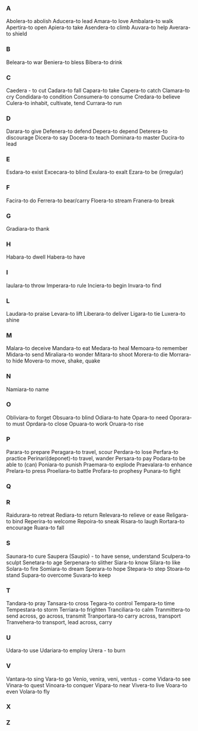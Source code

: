 ### A
Abolera-to abolish
Aducera-to lead
Amara-to love
Ambalara-to walk
Apertira-to open
Apiera-to take
Asendera-to climb
Auvara-to help
Averara-to shield

### B
Beleara-to war
Beniera-to bless
Bibera-to drink

### C
Caedera - to cut
Cadara-to fall
Capara-to take
Capera-to catch
Clamara-to cry
Condidara-to condition
Consumera-to consume
Credara-to believe
Culera-to inhabit, cultivate, tend
Currara-to run

### D
Darara-to give
Defenera-to defend
Depera-to depend
Deterera-to discourage
Dicera-to say
Docera-to teach
Dominara-to master
Ducira-to lead

### E
Esdara-to exist
Excecara-to blind
Exulara-to exalt
Ezara-to be (irregular)

### F
Facira-to do
Ferrera-to bear/carry
Floera-to stream
Franera-to break

### G
Gradiara-to thank

### H
Habara-to dwell
Habera-to have

### I
Iaulara-to throw
Imperara-to rule
Inciera-to begin
Invara-to find

### L
Laudara-to praise
Levara-to lift
Liberara-to deliver
Ligara-to tie
Luxera-to shine

### M
Malara-to deceive
Mandara-to eat
Medara-to heal
Memoara-to remember
Midara-to send
Miraliara-to wonder
Mitara-to shoot
Morera-to die
Morrara-to hide
Movera-to move, shake, quake

### N
Namiara-to name

### O
Obliviara-to forget
Obsuara-to blind
Odiara-to hate
Opara-to need
Oporara-to must
Oprdara-to close
Opuara-to work
Oruara-to rise

### P
Parara-to prepare
Peragara-to travel, scour
Perdara-to lose
Perfara-to practice
Perinari(deponet)-to travel, wander
Persara-to pay
Podara-to be able to (can)
Poniara-to punish
Praemara-to explode
Praevalara-to enhance
Prelara-to press
Proeliara-to battle
Profara-to prophesy
Punara-to fight

### Q

### R
Raidurara-to retreat
Rediara-to return
Relevara-to relieve or ease
Religara-to bind
Reperira-to welcome
Repoira-to sneak
Risara-to laugh
Rortara-to encourage
Ruara-to fall

### S
Saunara-to cure
Saupera (Saupio) - to have sense, understand
Sculpera-to sculpt
Senetara-to age
Serpenara-to slither
Siara-to know
Silara-to like
Solara-to fire
Somiara-to dream
Sperara-to hope
Stepara-to step
Stoara-to stand
Supara-to overcome
Suvara-to keep

### T
Tandara-to pray
Tansara-to cross
Tegara-to control
Tempara-to time
Tempestara-to storm
Terriara-to frighten
Tranciliara-to calm
Tranmittera-to send across, go across, transmit
Tranportara-to carry across, transport
Tranvehera-to transport, lead across, carry

### U
Udara-to use
Udariara-to employ
Urera - to burn

### V
Vantara-to sing
Vara-to go
Venio, venira, veni, ventus - come
Vidara-to see
Vinara-to quest
Vinoara-to conquer
Vipara-to near
Vivera-to live
Voara-to even
Volara-to fly

### X


### Z

